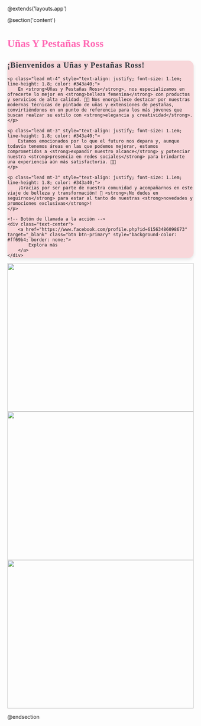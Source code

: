 @extends('layouts.app') <!-- Extiende el layout que creaste -->

@section('content') <!-- Sección de contenido -->
<div class="container text-center mt-5 custom-background">
    <h1 style="font-family: 'Cardinal', serif; color: #ff69b4; font-weight: bold;">
        Uñas Y Pestañas Ross
    </h1>
</div>

<div class="container mt-5 p-4" style="background-color: #f8d7da; border-radius: 15px; box-shadow: 0 4px 8px rgba(0, 0, 0, 0.1); max-width: 800px; margin: 0 auto;">
    <h2 class="text-center" style="font-family: 'Cardinal', serif; color: #343a40; letter-spacing: 1px;">
        ¡Bienvenidos a Uñas y Pestañas Ross! 🌟
    </h2>

    <p class="lead mt-4" style="text-align: justify; font-size: 1.1em; line-height: 1.8; color: #343a40;">
        En <strong>Uñas y Pestañas Ross</strong>, nos especializamos en ofrecerte lo mejor en <strong>belleza femenina</strong> con productos y servicios de alta calidad. 💅✨ Nos enorgullece destacar por nuestras modernas técnicas de pintado de uñas y extensiones de pestañas, convirtiéndonos en un punto de referencia para los más jóvenes que buscan realzar su estilo con <strong>elegancia y creatividad</strong>.
    </p>

    <p class="lead mt-3" style="text-align: justify; font-size: 1.1em; line-height: 1.8; color: #343a40;">
        Estamos emocionados por lo que el futuro nos depara y, aunque todavía tenemos áreas en las que podemos mejorar, estamos comprometidos a <strong>expandir nuestro alcance</strong> y potenciar nuestra <strong>presencia en redes sociales</strong> para brindarte una experiencia aún más satisfactoria. 🎨💖
    </p>

    <p class="lead mt-3" style="text-align: justify; font-size: 1.1em; line-height: 1.8; color: #343a40;">
        ¡Gracias por ser parte de nuestra comunidad y acompañarnos en este viaje de belleza y transformación! 💫 <strong>¡No dudes en seguirnos</strong> para estar al tanto de nuestras <strong>novedades y promociones exclusivas</strong>!
    </p>

    <!-- Botón de llamada a la acción -->
    <div class="text-center">
        <a href="https://www.facebook.com/profile.php?id=61563486098673" target="_blank" class="btn btn-primary" style="background-color: #ff69b4; border: none;">
            Explora más
        </a>
    </div>
</div>

<div class = "container text-center mt-5">
<div id="carouselExampleSlidesOnly" class="carousel slide" data-ride="carousel" style="max-width: 600px; margin: auto;">
    <div class="carousel-inner">
        <div class="carousel-item active text-center">
            <img src="/icons/Uña4.jpg" class="d-block mx-auto" style="width: 100%; height: auto; max-height: 400px; object-fit: cover;">
        </div>
        <div class="carousel-item text-center">
            <img src="/icons/Uña5.jpg" class="d-block mx-auto" style="width: 100%; height: auto; max-height: 400px; object-fit: cover;">
        </div>
        <div class="carousel-item text-center">
            <img src="/icons/Uña6.jpg" class="d-block mx-auto" style="width: 100%; height: auto; max-height: 400px; object-fit: cover;">
        </div>
    </div>
</div>
</div>



@endsection
